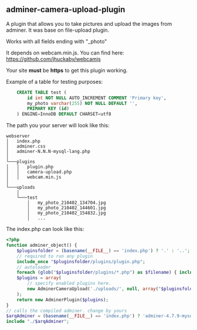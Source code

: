 ## adminer-camera-upload-plugin

A plugin that allows you to take pictures and upload the images from adminer.
It was base on file-upload plugin.

Works with all fields ending with "_photo"

It depends on webcam.min.js. You can find here: https://github.com/jhuckaby/webcamjs

Your site **must** be **https** to get this plugin working.


Example of a table for testing purposes: 
``` sql
    CREATE TABLE test (
	    id int NOT NULL AUTO_INCREMENT COMMENT 'Primary key',
	    my_photo varchar(255) NOT NULL DEFAULT '',
	    PRIMARY KEY (id)
    ) ENGINE=InnoDB DEFAULT CHARSET=utf8
```


The path you your server will look like this:
```
webserver
│   index.php
│   adminer.css
│   adminer-N.N.N-mysql-lang.php
│
└───plugins
│   │   plugin.php
│   │   camera-upload.php
│   │   webcam.min.js
│
└───uploads
    │
    └───test
        │   my_photo_210402_134704.jpg
        │   my_photo_210402_144601.jpg
        │   my_photo_210402_154832.jpg
        │   ...
```


The index.php can look like this:
``` php
<?php
function adminer_object() {
	$pluginsfolder = (basename(__FILE__) == 'index.php') ? '.' : '..';
	// required to run any plugin
	include_once "$pluginsfolder/plugins/plugin.php";
	// autoloader
	foreach (glob("$pluginsfolder/plugins/*.php") as $filename) { include_once "$filename"; }
	$plugins = array(
		// specify enabled plugins here.
		new AdminerCameraUpload('./uploads/', null, array("$pluginsfolder/plugins/webcam.min.js"), '_(ph|f)oto'),
	);
	return new AdminerPlugin($plugins);
}
// calls the compiled adminer. change by yours
$arqAdminer = (basename(__FILE__) == 'index.php') ? 'adminer-4.7.9-mysql-pt-br.php' : 'index.php';
include "./$arqAdminer";
```



